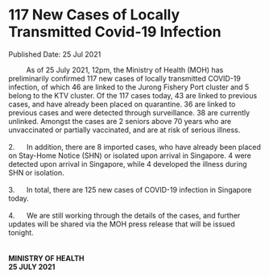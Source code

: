<html>
    <meta http-equiv="Content-Type" content="text/html; charset=utf-8"/>
    <meta charset="utf-8"/>
    <title>117 New Cases of Locally Transmitted  Covid-19 Infection </title>
    <body><h1>117 New Cases of Locally Transmitted  Covid-19 Infection </h1>
    <p>Published Date: 25 Jul 2021</p> &nbsp; &nbsp; &nbsp; &nbsp; &nbsp;As of 25 July 2021, 12pm, the Ministry of Health (MOH) has preliminarily confirmed 117 new cases of locally transmitted COVID-19 infection, of which 46 are linked to the Jurong Fishery Port cluster and 5 belong to the KTV cluster. Of the 117 cases today, 43 are linked to previous cases, and have already been placed on quarantine. 36 are linked to previous cases and were detected through surveillance. 38 are currently unlinked. Amongst the cases are 2 seniors above 70 years who are unvaccinated or partially vaccinated, and are at risk of serious illness.&nbsp;<br><br>2.&nbsp; &nbsp; &nbsp; In addition, there are 8 imported cases, who have already been placed on Stay-Home Notice (SHN) or isolated upon arrival in Singapore. 4 were detected upon arrival in Singapore, while 4 developed the illness during SHN or isolation.<br><br>3.&nbsp; &nbsp; &nbsp; In total, there are 125 new cases of COVID-19 infection in Singapore today.<br><br>4.&nbsp; &nbsp; &nbsp; We are still working through the details of the cases, and further updates will be shared via the MOH press release that will be issued tonight.&nbsp;<br><br><br><strong>MINISTRY OF HEALTH<br>25 JULY 2021<br></strong><div><br></div></body>
</html>